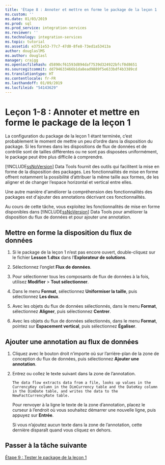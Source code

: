 ```yaml
---
title: 'Étape 8 : Annoter et mettre en forme le package de la leçon 1 | Microsoft Docs'
ms.custom: ''
ms.date: 01/03/2019
ms.prod: sql
ms.prod_service: integration-services
ms.reviewer: ''
ms.technology: integration-services
ms.topic: tutorial
ms.assetid: e3751e53-77c7-47d0-8fe8-73ed1a53413a
author: douglaslMS
ms.author: douglasl
manager: craigg
ms.openlocfilehash: d5890cf61593d894daf7539d324922bfcf0d8651
ms.sourcegitcommit: dd794633466b1da8ead9889f5e633bdf4b3389cd
ms.translationtype: HT
ms.contentlocale: fr-FR
ms.lasthandoff: 01/09/2019
ms.locfileid: "54143629"
---
```

# <a name="lesson-1-8-annotate-and-format-the-lesson-1-package"></a>Leçon 1-8 : Annoter et mettre en forme le package de la leçon 1 

La configuration du package de la leçon 1 étant terminée, c’est probablement le moment de mettre un peu d’ordre dans la disposition du package. Si les formes dans les dispositions de flux de données et de contrôle sont de tailles différentes ou ne sont pas disposées uniformément, le package peut être plus difficile à comprendre.  
  
[!INCLUDE[ssNoVersion](../includes/ssnoversion-md.md)] Data Tools fournit des outils qui facilitent la mise en forme de la disposition des packages. Les fonctionnalités de mise en forme offrent notamment la possibilité d’attribuer la même taille aux formes, de les aligner et de changer l’espace horizontal et vertical entre elles.  
  
Une autre manière d'améliorer la compréhension des fonctionnalités des packages est d'ajouter des annotations décrivant ces fonctionnalités.  
  
Au cours de cette tâche, vous exploitez les fonctionnalités de mise en forme disponibles dans [!INCLUDE[ssNoVersion](../includes/ssnoversion-md.md)] Data Tools pour améliorer la disposition du flux de données et pour ajouter une annotation.  
  
## <a name="format-the-layout-of-the-data-flow"></a>Mettre en forme la disposition du flux de données  
  
1.  Si le package de la leçon 1 n’est pas encore ouvert, double-cliquez sur le fichier **Lesson 1.dtsx** dans l’**Explorateur de solutions**.  
  
2.  Sélectionnez l’onglet **Flux de données**.  
  
3.  Pour sélectionner tous les composants de flux de données à la fois, utilisez **Modifier** > **Tout sélectionner**.
  
4.  Dans le menu **Format**, sélectionnez **Uniformiser la taille**, puis sélectionnez **Les deux**.  
  
5.  Avec les objets du flux de données sélectionnés, dans le menu **Format**, sélectionnez **Aligner**, puis sélectionnez **Centrer**.  

6.  Avec les objets du flux de données sélectionnés, dans le menu **Format**, pointez sur **Espacement vertical**, puis sélectionnez **Égaliser**.  
  
## <a name="add-an-annotation-to-the-data-flow"></a>Ajouter une annotation au flux de données  
  
1.  Cliquez avec le bouton droit n’importe où sur l’arrière-plan de la zone de conception du flux de données, puis sélectionnez **Ajouter une annotation**.  
  
2.  Entrez ou collez le texte suivant dans la zone de l’annotation.  
  
        The data flow extracts data from a file, looks up values in the CurrencyKey column in the DimCurrency table and the DateKey column in the DimDate table, and writes the data to the NewFactCurrencyRate table.
  
    Pour renvoyer à la ligne le texte de la zone d’annotation, placez le curseur à l’endroit où vous souhaitez démarrer une nouvelle ligne, puis appuyez sur **Entrée**.  
  
    Si vous n’ajoutez aucun texte dans la zone de l’annotation, cette dernière disparaît quand vous cliquez en dehors.  
  
## <a name="go-to-next-task"></a>Passer à la tâche suivante
[Étape 9 : Tester le package de la leçon 1](../integration-services/lesson-1-9-testing-the-lesson-1-tutorial-package.md)  
  
  
  
